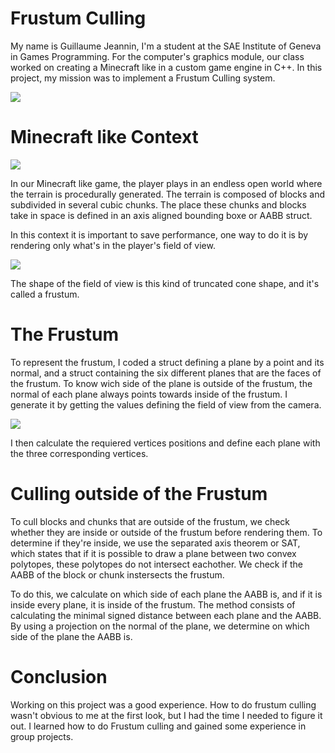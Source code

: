 # Frustum Culling

My name is Guillaume Jeannin, I'm a student at the SAE Institute of Geneva in Games Programming.
For the computer's graphics module, our class worked on creating a Minecraft like in a custom game engine in C++.
In this project, my mission was to implement a Frustum Culling system.

![](https://github.com/GJeannin0/GJeannin0.Github.io/blob/master/Image/frustum.png)

# Minecraft like Context

![](https://github.com/GJeannin0/GJeannin0.Github.io/blob/master/Image/mclike.jpg)

In our Minecraft like game, the player plays in an endless open world where the terrain is procedurally generated.
The terrain is composed of blocks and subdivided in several cubic chunks.
The place these chunks and blocks take in space is defined in an axis aligned bounding boxe or AABB struct.

In this context it is important to save performance, one way to do it is by rendering only what's in the player's field of view.

![](https://github.com/GJeannin0/GJeannin0.Github.io/blob/master/Image/fov.jpg)

The shape of the field of view is this kind of truncated cone shape, and it's called a frustum.

# The Frustum

To represent the frustum, I coded a struct defining a plane by a point and its normal, and a struct containing the six different planes that are the faces of the frustum.
To know wich side of the plane is outside of the frustum, the normal of each plane always points towards inside of the frustum.
I generate it by getting the values defining the field of view from the camera.

![](https://github.com/GJeannin0/GJeannin0.Github.io/blob/master/Image/cam.png)

I then calculate the requiered vertices positions and define each plane with the three corresponding vertices.

# Culling outside of the Frustum

To cull blocks and chunks that are outside of the frustum, we check whether they are inside or outside of the frustum before rendering them.
To determine if they're inside, we use the separated axis theorem or SAT, which states that if it is possible to draw a plane between two convex polytopes, these polytopes do not intersect eachother.
We check if the AABB of the block or chunk instersects the frustum.

To do this, we calculate on which side of each plane the AABB is, and if it is inside every plane, it is inside of the frustum.
The method consists of calculating the minimal signed distance between each plane and the AABB.
By using a projection on the normal of the plane, we determine on which side of the plane the AABB is.

# Conclusion

Working on this project was a good experience.
How to do frustum culling wasn't obvious to me at the first look, but I had the time I needed to figure it out. 
I learned how to do Frustum culling and gained some experience in group projects.

